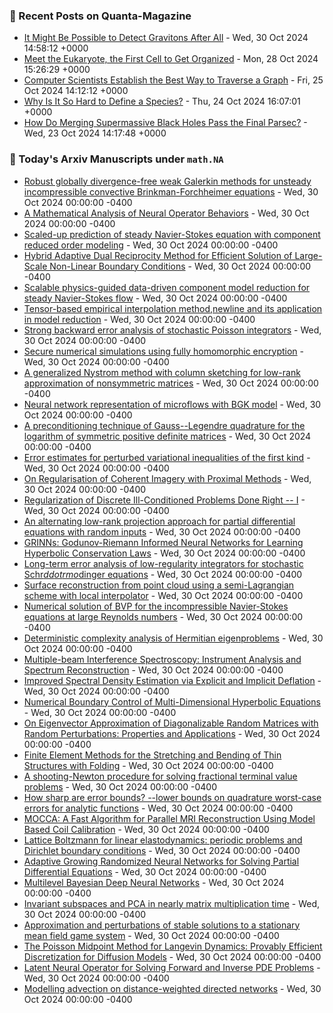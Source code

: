 ### 📝 Recent Posts on Quanta-Magazine
<!-- quanta starts -->
* <a href="https://www.quantamagazine.org/it-might-be-possible-to-detect-gravitons-after-all-20241030/">It Might Be Possible to Detect Gravitons After All</a> - Wed, 30 Oct 2024 14:58:12 +0000
* <a href="https://www.quantamagazine.org/meet-the-eukaryote-the-first-cell-to-get-organized-20241028/">Meet the Eukaryote, the First Cell to Get Organized</a> - Mon, 28 Oct 2024 15:26:29 +0000
* <a href="https://www.quantamagazine.org/computer-scientists-establish-the-best-way-to-traverse-a-graph-20241025/">Computer Scientists Establish the Best Way to Traverse a Graph</a> - Fri, 25 Oct 2024 14:12:12 +0000
* <a href="https://www.quantamagazine.org/why-is-it-so-hard-to-define-a-species-20241024/">Why Is It So Hard to Define a Species?</a> - Thu, 24 Oct 2024 16:07:01 +0000
* <a href="https://www.quantamagazine.org/how-do-merging-supermassive-black-holes-pass-the-final-parsec-20241023/">How Do Merging Supermassive Black Holes Pass the Final Parsec?</a> - Wed, 23 Oct 2024 14:17:48 +0000
<!-- quanta ends -->

### 📝 Today's Arxiv Manuscripts under ``math.NA``
<!-- arxiv-math-na starts -->
* <a href="https://arxiv.org/abs/2410.21289">Robust globally divergence-free weak Galerkin methods for unsteady incompressible convective Brinkman-Forchheimer equations</a> - Wed, 30 Oct 2024 00:00:00 -0400
* <a href="https://arxiv.org/abs/2410.21481">A Mathematical Analysis of Neural Operator Behaviors</a> - Wed, 30 Oct 2024 00:00:00 -0400
* <a href="https://arxiv.org/abs/2410.21534">Scaled-up prediction of steady Navier-Stokes equation with component reduced order modeling</a> - Wed, 30 Oct 2024 00:00:00 -0400
* <a href="https://arxiv.org/abs/2410.21567">Hybrid Adaptive Dual Reciprocity Method for Efficient Solution of Large-Scale Non-Linear Boundary Conditions</a> - Wed, 30 Oct 2024 00:00:00 -0400
* <a href="https://arxiv.org/abs/2410.21583">Scalable physics-guided data-driven component model reduction for steady Navier-Stokes flow</a> - Wed, 30 Oct 2024 00:00:00 -0400
* <a href="https://arxiv.org/abs/2410.21770">Tensor-based empirical interpolation method,newline and its application in model reduction</a> - Wed, 30 Oct 2024 00:00:00 -0400
* <a href="https://arxiv.org/abs/2410.21817">Strong backward error analysis of stochastic Poisson integrators</a> - Wed, 30 Oct 2024 00:00:00 -0400
* <a href="https://arxiv.org/abs/2410.21824">Secure numerical simulations using fully homomorphic encryption</a> - Wed, 30 Oct 2024 00:00:00 -0400
* <a href="https://arxiv.org/abs/2410.21829">A generalized Nystrom method with column sketching for low-rank approximation of nonsymmetric matrices</a> - Wed, 30 Oct 2024 00:00:00 -0400
* <a href="https://arxiv.org/abs/2410.21935">Neural network representation of microflows with BGK model</a> - Wed, 30 Oct 2024 00:00:00 -0400
* <a href="https://arxiv.org/abs/2410.22014">A preconditioning technique of Gauss--Legendre quadrature for the logarithm of symmetric positive definite matrices</a> - Wed, 30 Oct 2024 00:00:00 -0400
* <a href="https://arxiv.org/abs/2410.22052">Error estimates for perturbed variational inequalities of the first kind</a> - Wed, 30 Oct 2024 00:00:00 -0400
* <a href="https://arxiv.org/abs/2410.22161">On Regularisation of Coherent Imagery with Proximal Methods</a> - Wed, 30 Oct 2024 00:00:00 -0400
* <a href="https://arxiv.org/abs/2410.22169">Regularization of Discrete Ill-Conditioned Problems Done Right -- I</a> - Wed, 30 Oct 2024 00:00:00 -0400
* <a href="https://arxiv.org/abs/2410.22183">An alternating low-rank projection approach for partial differential equations with random inputs</a> - Wed, 30 Oct 2024 00:00:00 -0400
* <a href="https://arxiv.org/abs/2410.22193">GRINNs: Godunov-Riemann Informed Neural Networks for Learning Hyperbolic Conservation Laws</a> - Wed, 30 Oct 2024 00:00:00 -0400
* <a href="https://arxiv.org/abs/2410.22201">Long-term error analysis of low-regularity integrators for stochastic Schr$ddot{rm o}$dinger equations</a> - Wed, 30 Oct 2024 00:00:00 -0400
* <a href="https://arxiv.org/abs/2410.22205">Surface reconstruction from point cloud using a semi-Lagrangian scheme with local interpolator</a> - Wed, 30 Oct 2024 00:00:00 -0400
* <a href="https://arxiv.org/abs/2410.22268">Numerical solution of BVP for the incompressible Navier-Stokes equations at large Reynolds numbers</a> - Wed, 30 Oct 2024 00:00:00 -0400
* <a href="https://arxiv.org/abs/2410.21550">Deterministic complexity analysis of Hermitian eigenproblems</a> - Wed, 30 Oct 2024 00:00:00 -0400
* <a href="https://arxiv.org/abs/2410.21586">Multiple-beam Interference Spectroscopy: Instrument Analysis and Spectrum Reconstruction</a> - Wed, 30 Oct 2024 00:00:00 -0400
* <a href="https://arxiv.org/abs/2410.21690">Improved Spectral Density Estimation via Explicit and Implicit Deflation</a> - Wed, 30 Oct 2024 00:00:00 -0400
* <a href="https://arxiv.org/abs/2410.21890">Numerical Boundary Control of Multi-Dimensional Hyperbolic Equations</a> - Wed, 30 Oct 2024 00:00:00 -0400
* <a href="https://arxiv.org/abs/2410.21919">On Eigenvector Approximation of Diagonalizable Random Matrices with Random Perturbations: Properties and Applications</a> - Wed, 30 Oct 2024 00:00:00 -0400
* <a href="https://arxiv.org/abs/2311.04810">Finite Element Methods for the Stretching and Bending of Thin Structures with Folding</a> - Wed, 30 Oct 2024 00:00:00 -0400
* <a href="https://arxiv.org/abs/2312.08516">A shooting-Newton procedure for solving fractional terminal value problems</a> - Wed, 30 Oct 2024 00:00:00 -0400
* <a href="https://arxiv.org/abs/2401.07196">How sharp are error bounds? --lower bounds on quadrature worst-case errors for analytic functions</a> - Wed, 30 Oct 2024 00:00:00 -0400
* <a href="https://arxiv.org/abs/2403.12611">MOCCA: A Fast Algorithm for Parallel MRI Reconstruction Using Model Based Coil Calibration</a> - Wed, 30 Oct 2024 00:00:00 -0400
* <a href="https://arxiv.org/abs/2408.01081">Lattice Boltzmann for linear elastodynamics: periodic problems and Dirichlet boundary conditions</a> - Wed, 30 Oct 2024 00:00:00 -0400
* <a href="https://arxiv.org/abs/2408.17225">Adaptive Growing Randomized Neural Networks for Solving Partial Differential Equations</a> - Wed, 30 Oct 2024 00:00:00 -0400
* <a href="https://arxiv.org/abs/2203.12961">Multilevel Bayesian Deep Neural Networks</a> - Wed, 30 Oct 2024 00:00:00 -0400
* <a href="https://arxiv.org/abs/2311.10459">Invariant subspaces and PCA in nearly matrix multiplication time</a> - Wed, 30 Oct 2024 00:00:00 -0400
* <a href="https://arxiv.org/abs/2402.16377">Approximation and perturbations of stable solutions to a stationary mean field game system</a> - Wed, 30 Oct 2024 00:00:00 -0400
* <a href="https://arxiv.org/abs/2405.17068">The Poisson Midpoint Method for Langevin Dynamics: Provably Efficient Discretization for Diffusion Models</a> - Wed, 30 Oct 2024 00:00:00 -0400
* <a href="https://arxiv.org/abs/2406.03923">Latent Neural Operator for Solving Forward and Inverse PDE Problems</a> - Wed, 30 Oct 2024 00:00:00 -0400
* <a href="https://arxiv.org/abs/2410.11352">Modelling advection on distance-weighted directed networks</a> - Wed, 30 Oct 2024 00:00:00 -0400
<!-- arxiv-math-na ends -->
